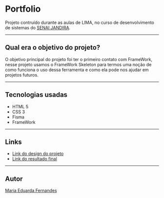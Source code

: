 # Portfolio
Projeto contruído durante as aulas de LIMA, no curso de desenvolvimento de sistemas do [SENAI JANDIRA](https://jandira.sp.senai.br/).

---
## Qual era o objetivo do projeto?
O objetivo principal do projeto foi ter o primeiro contato com FrameWork, nesse projeto usamos o FrameWork Skeleton para termos uma noção de como funciona o uso dessa ferramenta e como ela pode nos ajudar em projetos futuros.

---
## Tecnologias usadas
- HTML 5
- CSS 3
- Fisma
- FrameWork

---
## Links
- [Link do design do projeto](https://dribbble.com/shots/18051436-Fisma-Creative-Agency-Landing-Page)
- [Link do resultado final](maria-efs.github.io/doctor-strange/)

---
## Autor
[Maria Eduarda Fernandes](https://github.com/Maria-efs)

